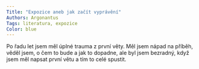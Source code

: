 ```yaml
---
Title: "Expozice aneb jak začít vyprávění"
Authors: Argonantus
Tags: literatura, expozice
Color: blue
---
```

Po řadu let jsem měl úplné trauma z první
věty. Měl jsem nápad na příběh, věděl
jsem, o čem to bude a jak to dopadne, ale
byl jsem bezradný, když jsem měl napsat
první větu a tím to celé spustit.
